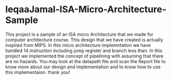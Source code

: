 # leqaaJamal-ISA-Micro-Architecture-Sample
This project is a sample of an ISA micro Architecture that we made for computer architecture course.
This design that we have created is actually inspired from MIPS.
In this micro architecture implemntation we have handled 14 instruction including jump register and branch less than.
In this project we implemented the concept of pipelining with assuming that there are no hazards.
You may look at the datapath file and scan the Report file to know more about our design and implementation and to know how to use this implementaion.
thank you!
